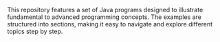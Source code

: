 This repository features a set of Java programs designed to illustrate fundamental to advanced programming concepts. The examples are structured into sections, making it easy to navigate and explore different topics step by step.
